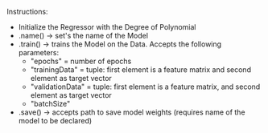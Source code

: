 Instructions:

- Initialize the Regressor with the Degree of Polynomial
- .name() -> set's the name of the Model 
- .train() -> trains the Model on the Data.
  Accepts the following parameters:
    * "epochs" = number of epochs 
    * "trainingData" = tuple: first element is a feature matrix and second element as target vector
    * "validationData" = tuple: first element is a feature matrix, and second element as target vector
    * "batchSize"
- .save() -> accepts path to save model weights (requires name of the model to be declared)
